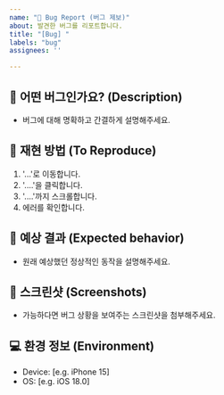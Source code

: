 ```yaml
---
name: "🐞 Bug Report (버그 제보)"
about: 발견한 버그를 리포트합니다.
title: "[Bug] "
labels: "bug"
assignees: ''

---
```


## 🐞 어떤 버그인가요? (Description)
- 버그에 대해 명확하고 간결하게 설명해주세요.

## 🤔 재현 방법 (To Reproduce)
1. '...'로 이동합니다.
2. '....'을 클릭합니다.
3. '....'까지 스크롤합니다.
4. 에러를 확인합니다.

## 🧐 예상 결과 (Expected behavior)
- 원래 예상했던 정상적인 동작을 설명해주세요.

## 📸 스크린샷 (Screenshots)
- 가능하다면 버그 상황을 보여주는 스크린샷을 첨부해주세요.

## 💻 환경 정보 (Environment)
 - Device: [e.g. iPhone 15]
 - OS: [e.g. iOS 18.0]